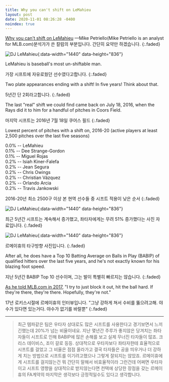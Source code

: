 ```yaml
---
title: Why you can't shift on LeMahieu
layout: post
date: 2020-11-01 08:26:28 -0400
noindex: true
---
```


[Why you can't shift on LeMahieu](https://www.mlb.com/news/why-you-cant-shift-on-dj-lemahieu/) &mdash;Mike Petriello(Mike Petriello is an analyst for MLB.com)분석가가 쓴 칼럼의 부분입니다. 간단히 요약만 하겠습니다.
{:.faded}

![DJ LeMahieu](https://img.mlbstatic.com/mlb-images/image/private/t_16x9/t_w1024/mlb/svrodm7byuzrffckqlvk){:data-width="1440" data-height="836"}

LeMahieu is baseball's most un-shiftable man.

가장 시프트에 자유로웠던 선수였다고합니다.
{:.faded}

Two plate appearances ending with a shift! In five years! Think about that.

5년간 단 2회라고합니다.
{:.faded}

The last "real" shift we could find came back on July 18, 2016, when the Rays did it to him for a handful of pitches in Coors Field.

마지막 시프트는 2016년 7월 18일 쿠어스 필드
{:.faded}

Lowest percent of pitches with a shift on, 2016-20 (active players at least 2,500 pitches over the last five seasons)

0.0% -- LeMahieu   
0.1% -- Dee Strange-Gordon   
0.1% -- Miguel Rojas   
0.2% -- Isiah Kiner-Falefa   
0.2% -- Jean Segura   
0.2% -- Chris Owings   
0.2% -- Christian Vázquez   
0.2% -- Orlando Arcia   
0.2% -- Travis Jankowski   

2016-20년 최소 2500구 이상 본 현역 선수들 중 시프트 적용이 낮은 순서
{:.faded}

![DJ LeMahieu](https://img.mlbstatic.com/mlb-images/image/private/t_16x9/t_w1024/mlb/fdjom2n5ckqbpax6y7yo){:data-width="1440" data-height="836"}

최근 5년간 시프트는 계속해서 증가했고, 좌타자에게는 무려 51% 증가했다는 사진 자료입니다.
{:.faded}

![DJ LeMahieu](https://img.mlbstatic.com/mlb-images/image/private/t_16x9/t_w1024/mlb/ovtk2sqb8yaeg9irqueu){:data-width="1440" data-height="836"}

르메이휴의 타구방향 사진입니다.
{:.faded}

After all, he does have a Top 10 Batting Average on Balls in Play (BABIP) of qualified hitters over the last five years, and he's not exactly known for his blazing foot speed.

지난 5년간 BABIP Top 10 선수이며, 그는 발이 특별히 빠르지는 않습니다.
{:.faded}

[As he told MLB.com in 2017](https://www.mlb.com/rockies/news/dj-lemahieu-beats-shift-flirts-with-cycle-c253812390), "I try to just block it out, hit the ball hard. If they're there, they're there. Hopefully, they're not."

17년 로키스시절에 르메이휴의 인터뷰입니다.
"그냥 강하게 쳐서 수비를 뚫으려고해. 야수가 있다면 있는거다. 야수가 없기를 바랄뿐"
{:.faded}

---

> 최근 템파같은 팀은 우타자 상대로도 많은 시프트를 사용한다고 경기보면서 느끼긴했는데 20%가 넘는 비율이네요. 지난 몇년간 주루가 좋지않은 당겨치는 좌타자들이 시프트로 인해 BABIP에 많은 손해를 보고 실제 무너진 타자들이 많죠. 크리스 데이비스, 조이 갈로 등등. 상대적으로 우타자보다 좌타자한테 효율적으로 시프트를 걸었고 그 비율은 점점 올라가고 결국 타자들은 공을 띄우거나 더 강하게 치는 방법으로 시프트를 이기려고했으나 그렇게 잘되지는 않았죠.
르메이휴에게 시프트를 걸지않는건 뭐 간단히 말해서 비효율적이라 그런건데 어쩌면 우타자이고 시프트 영향을 상대적으로 받지않는다면 컨택에 상당한 장점을 갖는 르메이휴의 FA계약의 마지막은 생각보다 긍정적일수도 있다고 생각합니다.
